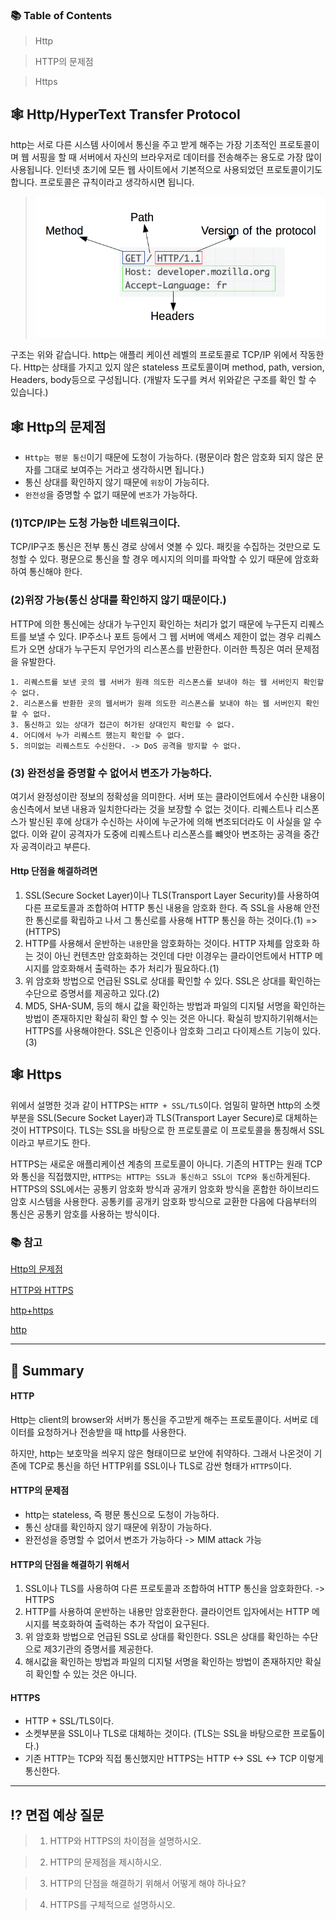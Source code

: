 ### 📚 Table of Contents
> Http

> HTTP의 문제점

> Https


## 🕸 Http/HyperText Transfer Protocol
http는 서로 다른 시스템 사이에서 통신을 주고 받게 해주는 가장 기초적인 프로토콜이며 웹 서핑을 할 때 서버에서 자신의 브라우저로 데이터를 전송해주는 용도로 가장 많이 사용됩니다. 인터넷 초기에 모든 웹 사이트에서 기본적으로 사용되었던 프로토콜이기도 합니다. 프로토콜은 규칙이라고 생각하시면 됩니다. 

> ![httpstructure](img/Http_https/httpStruct.png)

구조는 위와 같습니다. http는 애플리 케이션 레벨의 프로토콜로 TCP/IP 위에서 작동한다. Http는 상태를 가지고 있지 않은 stateless 프로토콜이며 method, path, version, Headers, body등으로 구성됩니다. (개발자 도구를 켜서 위와같은 구조를 확인 할 수 있습니다.)

## 🕸 Http의 문제점
- `Http는 평문 통신`이기 때문에 도청이 가능하다. (평문이라 함은 암호화 되지 않은 문자를 그대로 보여주는 거라고 생각하시면 됩니다.) 
- 통신 상대를 확인하지 않기 때문에 `위장`이 가능히다.
- `완전성`을 증명할 수 없기 때문에 `변조`가 가능하다.

### (1)TCP/IP는 도청 가능한 네트워크이다.

TCP/IP구조 통신은 전부 통신 경로 상에서 엿볼 수 있다. 패킷을 수집하는 것만으로 도청할 수 있다. 평문으로 통신을 할 경우 메시지의 의미를 파악할 수 있기 때문에 암호화하여 통신해야 한다.

### (2)위장 가능(통신 상대를 확인하지 않기 때문이다.)
HTTP에 의한 통신에는 상대가 누구인지 확인하는 처리가 없기 때문에 누구든지 리퀘스트를 보낼 수 있다. IP주소나 포트 등에서 그 웹 서버에 액세스 제한이 없는 경우 리퀘스트가 오면 상대가 누구든지 무언가의 리스폰스를 반환한다. 이러한 특징은 여러 문제점을 유발한다.
```
1. 리퀘스트를 보낸 곳의 웹 서버가 원래 의도한 리스폰스를 보내야 하는 웹 서버인지 확인할 수 없다.
2. 리스폰스를 반환한 곳의 웹서버가 원래 의도한 리스폰스를 보내야 하는 웹 서버인지 확인할 수 없다.
3. 통신하고 있는 상대가 접근이 허가된 상대인지 확인할 수 없다.
4. 어디에서 누가 리퀘스트 했는지 확인할 수 없다.
5. 의미없는 리퀘스트도 수신한다. -> DoS 공격을 방지할 수 없다.
```
### (3) 완전성을 증명할 수 없어서 변조가 가능하다.

여기서 완정성이란 정보의 정확성을 의미한다. 서버 또는 클라이언트에서 수신한 내용이 송신측에서 보낸 내용과 일치한다라는 것을 보장할 수 없는 것이다. 리퀘스트나 리스폰스가 발신된 후에 상대가 수신하는 사이에 누군가에 의해 변조되더라도 이 사실을 알 수 없다. 이와 같이 공격자가 도중에 리퀘스트나 리스폰스를 뺴앗아 변조하는 공격을 중간자 공격이라고 부른다.

#### Http 단점을 해결하려면
1. SSL(Secure Socket Layer)이나 TLS(Transport Layer Security)를 사용하여 다른 프로토콜과 조합하여 HTTP 통신 내용을 암호화 한다. 즉 SSL을 사용해 안전한 통신로를 확립하고 나서 그 통신로를 사용해 HTTP 통신을 하는 것이다.(1) => (HTTPS)
2. HTTP를 사용해서 운반하는 `내용`만을 암호화하는 것이다. HTTP 자체를 암호화 하는 것이 아닌 컨텐츠만 암호화하는 것인데 다만 이경우는 클라이언트에서 HTTP 메시지를 암호화해서 출력하는 추가 처리가 필요하다.(1)
3. 위 암호화 방법으로 언급된 SSL로 상대를 확인할 수 있다. SSL은 상대를 확인하는 수단으로 증명서를 제공하고 있다.(2)
4. MD5, SHA-SUM, 등의 해시 값을 확인하는 방법과 파일의 디지털 서명을 확인하는 방법이 존재하지만 확실히 확인 할 수 잇는 것은 아니다. 확실히 방지하기위해서는 HTTPS를 사용해야한다. SSL은 인증이나 암호화 그리고 다이제스트 기능이 있다.(3)

## 🕸 Https
위에서 설명한 것과 같이 HTTPS는 `HTTP + SSL/TLS`이다. 엄밀히 말하면 http의 소켓 부분을 SSL(Secure Socket Layer)과 TLS(Transport Layer Secure)로 대체하는 것이 HTTPS이다. TLS는 SSL을 바탕으로 한 프로토콜로 이 프로토콜을 통칭해서 SSL이라고 부르기도 한다.

HTTPS는 새로운 애플리케이션 계층의 프로토콜이 아니다. 기존의 HTTP는 원래 TCP와 통신을 직접했지만, `HTTPS는 HTTP는 SSL과 통신하고 SSL이 TCP와 통신`하게된다. HTTPS의 SSL에서는 공통키 암호화 방식과 공개키 암호화 방식을 혼합한 하이브리드 암호 시스템을 사용한다. 공통키를 공개키 암호화 방식으로 교환한 다음에 다음부터의 통신은 공통키 암호를 사용하는 방식이다.



### 📚 참고 
[Http의 문제점](https://github.com/JaeYeopHan/Interview_Question_for_Beginner/tree/master/Network#http%EC%99%80-https)
<br>

[HTTP와 HTTPS](https://github.com/JaeYeopHan/Interview_Question_for_Beginner/tree/master/Network#http%EC%99%80-https)
<br>

[http+https](https://ko.wikipedia.org/wiki/HTTP)
<br>

[http](https://www.zerocho.com/category/HTTP/post/5b344f3af94472001b17f2da)

***

## 🍉 Summary
#### HTTP
Http는 client의 browser와 서버가 통신을 주고받게 해주는 프로토콜이다. 서버로 데이터를 요청하거나 전송받을 때 http를 사용한다.

하지만, http는 보호막을 씌우지 않은 형태이므로 보안에 취약하다. 그래서 나온것이 기존에 TCP로 통신을 하던 HTTP위를 SSL이나 TLS로 감싼 형태가 `HTTPS`이다.

#### HTTP의 문제점
- http는 stateless, 즉 평문 통신으로 도청이 가능하다.
- 통신 상대를 확인하지 않기 때문에 위장이 가능하다.
- 완전성을 증명할 수 없어서 변조가 가능하다 -> MIM attack 가능

#### HTTP의 단점을 해결하기 위해서
1. SSL이나 TLS를 사용하여 다른 프로토콜과 조합하여 HTTP 통신을 암호화한다. -> HTTPS
2. HTTP를 사용하여 운반하는 내용만 암호환한다. 클라이언트 입자에서는 HTTP 메시지를 복호화하여 출력하는 추가 작업이 요구된다.
3. 위 암호화 방법으로 언급된 SSL로 상대를 확인한다. SSL은 상대를 확인하는 수단으로 제3기관의 증명서를 제공한다.
4. 해시값을 확인하는 방법과 파일의 디지털 서명을 확인하는 방법이 존재하지만 확실히 확인할 수 있는 것은 아니다.

#### HTTPS
- HTTP + SSL/TLS이다. 
- 소켓부분을 SSL이나 TLS로 대체하는 것이다. (TLS는 SSL을 바탕으로한 프로톨이다.)
- 기존 HTTP는 TCP와 직접 통신했지만 HTTPS는 HTTP <-> SSL <-> TCP 이렇게 통신한다.

*** 

## ⁉️ 면접 예상 질문
> 1. HTTP와 HTTPS의 차이점을 설명하시오.

> 2. HTTP의 문제점을 제시하시오.

> 3. HTTP의 단점을 해결하기 위해서 어떻게 해야 하나요?

> 4. HTTPS를 구체적으로 설명하시오.